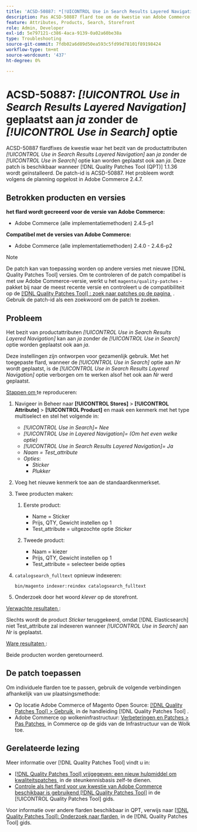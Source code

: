 ```yaml
---
title: 'ACSD-50887: *[!UICONTROL Use in Search Results Layered Navigation]* wordt geplaatst aan ja zonder de *[!UICONTROL Use in Search] * optie'
description: Pas ACSD-50887 flard toe om de kwestie van Adobe Commerce te bevestigen waar het bezit van het productkenmerk * [!UICONTROL Use in Search Results Layered Navigation]* kan worden geplaatst aan *Yes* zonder de * [!UICONTROL Use in Search] * optie ook wordt geplaatst aan *Yes*.
feature: Attributes, Products, Search, Storefront
role: Admin, Developer
exl-id: 5e797121-c386-4aca-9139-0a02a60be38a
type: Troubleshooting
source-git-commit: 7fdb02a6d89d50ea593c5fd99d78101f89198424
workflow-type: tm+mt
source-wordcount: '437'
ht-degree: 0%

---
```


# ACSD-50887: *[!UICONTROL Use in Search Results Layered Navigation]* geplaatst aan *ja* zonder de *[!UICONTROL Use in Search]* optie

ACSD-50887 flardfixes de kwestie waar het bezit van de productattributen *[!UICONTROL Use in Search Results Layered Navigation]* aan *ja* zonder de *[!UICONTROL Use in Search]* optie kan worden geplaatst ook aan *ja*. Deze patch is beschikbaar wanneer [!DNL Quality Patches Tool (QPT)] 1.1.36 wordt geïnstalleerd. De patch-id is ACSD-50887. Het probleem wordt volgens de planning opgelost in Adobe Commerce 2.4.7.

## Betrokken producten en versies

**het flard wordt gecreeerd voor de versie van Adobe Commerce:**

* Adobe Commerce (alle implementatiemethoden) 2.4.5-p1

**Compatibel met de versies van Adobe Commerce:**

* Adobe Commerce (alle implementatiemethoden) 2.4.0 - 2.4.6-p2

>[!NOTE]
>
>De patch kan van toepassing worden op andere versies met nieuwe [!DNL Quality Patches Tool] versies. Om te controleren of de patch compatibel is met uw Adobe Commerce-versie, werkt u het `magento/quality-patches` -pakket bij naar de meest recente versie en controleert u de compatibiliteit op de [[!DNL Quality Patches Tool] : zoek naar patches op de pagina &#x200B;](https://experienceleague.adobe.com/tools/commerce-quality-patches/index.html?lang=nl-NL) . Gebruik de patch-id als een zoekwoord om de patch te zoeken.

## Probleem

Het bezit van productattributen *[!UICONTROL Use in Search Results Layered Navigation]* kan aan *ja* zonder de *[!UICONTROL Use in Search]* optie worden geplaatst ook aan *ja*.

Deze instellingen zijn ontworpen voor gezamenlijk gebruik. Met het toegepaste flard, wanneer de *[!UICONTROL Use in Search]* optie aan *Nr* wordt geplaatst, is de *[!UICONTROL Use in Search Results Layered Navigation]* optie verborgen om te werken alsof het ook aan *Nr* werd geplaatst.

<u> Stappen om </u> te reproduceren:

1. Navigeer in Beheer naar **[!UICONTROL Stores]** > **[!UICONTROL Attribute]** > **[!UICONTROL Product]** en maak een kenmerk met het type multiselect en stel het volgende in:

   * *[!UICONTROL Use in Search]= Nee*
   * *[!UICONTROL Use in Layered Navigation]= (Om het even welke optie)*
   * *[!UICONTROL Use in Search Results Layered Navigation]= Ja*
   * *Naam = Test_attribute*
   * *Opties*:
      * *Sticker*
      * *Plukker*

1. Voeg het nieuwe kenmerk toe aan de standaardkenmerkset.
1. Twee producten maken:

   1. Eerste product:
      * Name = Sticker
      * Prijs, QTY, Gewicht instellen op 1
      * Test_attribute = uitgezochte optie *Sticker*

   1. Tweede product:
      * Naam = kiezer
      * Prijs, QTY, Gewicht instellen op 1
      * Test_attribute = selecteer beide opties

1. `catalogsearch_fulltext` opnieuw indexeren:

   `bin/magento indexer:reindex catalogsearch_fulltext`

1. Onderzoek door het woord *klever* op de storefront.

<u> Verwachte resultaten </u>:

Slechts wordt de product *Sticker* teruggekeerd, omdat [!DNL Elasticsearch] niet Test_attribute zal indexeren wanneer *[!UICONTROL Use in Search]* aan *Nr* is geplaatst.

<u> Ware resultaten </u>:

Beide producten worden geretourneerd.

## De patch toepassen

Om individuele flarden toe te passen, gebruik de volgende verbindingen afhankelijk van uw plaatsingsmethode:

* Op locatie Adobe Commerce of Magento Open Source: [[!DNL Quality Patches Tool] > Gebruik &#x200B;](/help/tools/quality-patches-tool/usage.md) in de handleiding [!DNL Quality Patches Tool] .
* Adobe Commerce op wolkeninfrastructuur: [&#x200B; Verbeteringen en Patches > Pas Patches &#x200B;](https://experienceleague.adobe.com/docs/commerce-cloud-service/user-guide/develop/upgrade/apply-patches.html?lang=nl-NL) in Commerce op de gids van de Infrastructuur van de Wolk toe.

## Gerelateerde lezing

Meer informatie over [!DNL Quality Patches Tool] vindt u in:

* [[!DNL Quality Patches Tool]  vrijgegeven: een nieuw hulpmiddel om kwaliteitspatches &#x200B;](https://experienceleague.adobe.com/nl/docs/commerce-operations/tools/quality-patches-tool/quality-patches-tool-to-self-serve-quality-patches) in de steunkennisbasis zelf-te dienen.
* [&#x200B; Controle als het flard voor uw kwestie van Adobe Commerce beschikbaar is gebruikend  [!DNL Quality Patches Tool]](/help/tools/quality-patches-tool/patches-available-in-qpt/check-patch-for-magento-issue-with-magento-quality-patches.md) in de [!UICONTROL Quality Patches Tool] gids.


Voor informatie over andere flarden beschikbaar in QPT, verwijs naar [[!DNL Quality Patches Tool]: Onderzoek naar flarden &#x200B;](https://experienceleague.adobe.com/tools/commerce-quality-patches/index.html?lang=nl-NL) in de [!DNL Quality Patches Tool] gids.
